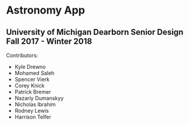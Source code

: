 # Astronomy App
## University of Michigan Dearborn Senior Design Fall 2017 - Winter 2018

Contributors:
* Kyle Drewno
* Mohamed Saleh
* Spencer Vierk
* Corey Knick
* Patrick Bremer
* Nazariy Dumanskyy
* Nicholas Ibrahim
* Rodney Lewis
* Harrison Telfer
